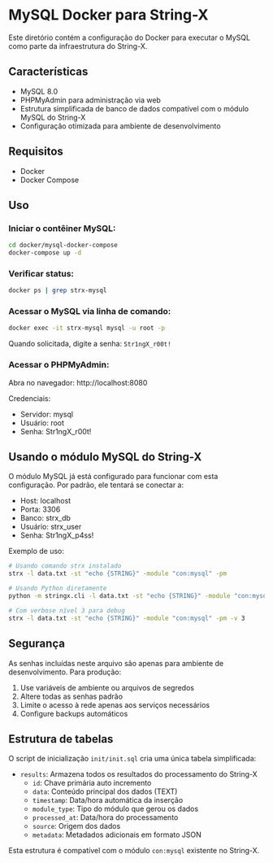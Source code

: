 # MySQL Docker para String-X

Este diretório contém a configuração do Docker para executar o MySQL como parte da infraestrutura do String-X.

## Características

- MySQL 8.0
- PHPMyAdmin para administração via web
- Estrutura simplificada de banco de dados compatível com o módulo MySQL do String-X
- Configuração otimizada para ambiente de desenvolvimento

## Requisitos

- Docker
- Docker Compose

## Uso

### Iniciar o contêiner MySQL:

```bash
cd docker/mysql-docker-compose
docker-compose up -d
```

### Verificar status:

```bash
docker ps | grep strx-mysql
```

### Acessar o MySQL via linha de comando:

```bash
docker exec -it strx-mysql mysql -u root -p
```

Quando solicitada, digite a senha: `Str1ngX_r00t!`

### Acessar o PHPMyAdmin:

Abra no navegador: http://localhost:8080

Credenciais:
- Servidor: mysql
- Usuário: root
- Senha: Str1ngX_r00t!

## Usando o módulo MySQL do String-X

O módulo MySQL já está configurado para funcionar com esta configuração. Por padrão, ele tentará se conectar a:

- Host: localhost
- Porta: 3306
- Banco: strx_db
- Usuário: strx_user
- Senha: Str1ngX_p4ss!

Exemplo de uso:

```bash
# Usando comando strx instalado
strx -l data.txt -st "echo {STRING}" -module "con:mysql" -pm

# Usando Python diretamente
python -m stringx.cli -l data.txt -st "echo {STRING}" -module "con:mysql" -pm

# Com verbose nível 3 para debug
strx -l data.txt -st "echo {STRING}" -module "con:mysql" -pm -v 3
```

## Segurança

As senhas incluídas neste arquivo são apenas para ambiente de desenvolvimento. Para produção:

1. Use variáveis de ambiente ou arquivos de segredos
2. Altere todas as senhas padrão
3. Limite o acesso à rede apenas aos serviços necessários
4. Configure backups automáticos

## Estrutura de tabelas

O script de inicialização `init/init.sql` cria uma única tabela simplificada:

- `results`: Armazena todos os resultados do processamento do String-X
  - `id`: Chave primária auto incremento
  - `data`: Conteúdo principal dos dados (TEXT)
  - `timestamp`: Data/hora automática da inserção
  - `module_type`: Tipo do módulo que gerou os dados
  - `processed_at`: Data/hora do processamento
  - `source`: Origem dos dados
  - `metadata`: Metadados adicionais em formato JSON

Esta estrutura é compatível com o módulo `con:mysql` existente no String-X.
